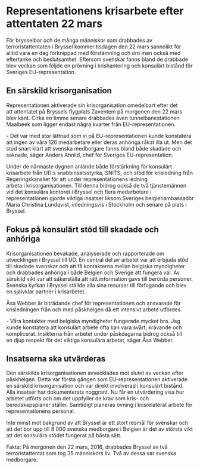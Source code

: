 # Representationens krisarbete efter attentaten 22 mars

För brysselbor och de många människor som drabbades av terroristattentaten i Bryssel kommer tisdagen den 22 mars sannolikt för alltid vara en dag förknippad med förstämning och oro men också med eftertanke och beslutsamhet. Eftersom svenskar fanns bland de drabbade blev veckan som följde en prövning i krishantering och konsulärt bistånd för Sveriges EU\-representation.


## En särskild krisorganisation

Representationen aktiverade sin krisorganisation omedelbart efter det att attentatet på Bryssels flygplats Zaventem på morgonen den 22 mars blev känt. Cirka en timme senare drabbades även tunnelbanestationen Maalbeek som ligger endast några kvarter från EU\-representationen.

\- Det var med stor lättnad som vi på EU\-representationen kunde konstatera att ingen av våra 126 medarbetare eller deras anhöriga råkat illa ut. Men det stod snart klart att svenska medborgare fanns bland både skadade och saknade, säger Anders Ahnlid, chef för Sveriges EU\-representation.

Under de närmaste dygnen anlände både förstärkning för konsulärt krisarbete från UD:s snabbinsatsstyrka, SNITS, och stöd för krisledning från Regeringskansliet för att under representationens ledning arbeta i krisorganisationen. Till denna bidrog också de två tjänstemännen vid det konsulära kontoret i Bryssel och flera medarbetare i representationen gjorde viktiga insatser liksom Sveriges belgienambassadör Maria Christina Lundqvist, inledningsvis i Stockholm och senare på plats i Bryssel.

## Fokus på konsulärt stöd till skadade och anhöriga

Krisorganisationen bevakade, analyserade och rapporterade om utvecklingen i Bryssel till UD. En central del av arbetet var att erbjuda stöd till skadade svenskar och att få kontakterna mellan belgiska myndigheter och drabbades anhöriga i både Belgien och Sverige att fungera väl. Av särskild vikt var att säkerställa att rätt information gavs till berörda personer. Svenska kyrkan i Bryssel ställde alla sina resurser till förfogande och blev en självklar partner i krisarbetet.

Åsa Webber är biträdande chef för representationen och ansvarade för krisledningen från och med påskhelgen då ett intensivt arbete utfördes.

\- Våra kontakter med belgiska myndigheter fungerade mycket bra. Jag kunde konstatera att konsulärt arbete ofta kan vara svårt, krävande och komplicerat. Insikterna från arbetet under påskdagarna bidrog också till en djup respekt för det viktiga konsulära arbetet, säger Åsa Webber.

## Insatserna ska utvärderas

Den särskilda krisorganisationen avvecklades mot slutet av veckan efter påskhelgen. Detta var första gången som EU\-representationen aktiverade en särskild krisorganisation och var direkt involverad i konsulärt bistånd. Alla insatser har dokumenterats noggrant. Nu får en utvärdering visa hur arbetet utförts och om det uppfyller de krav som kris\- och beredskapsplaner ställer. Samtidigt planeras övning i krisrelaterat arbete för representationens personal.

Inte minst mot bakgrund av att Bryssel är ett stort resmål för svenskar och att det bor upp till 8 000 svenska medborgare i Belgien är det av största vikt att det konsulära stödet fungerar på bästa sätt.

Fakta: På morgonen den 22 mars, 2016, drabbades Bryssel av två terroristattentat som tog 35 människors liv. Två av dessa var svenska medborgare.
